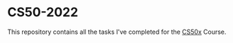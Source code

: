# CS50-2022
This repository contains all the tasks I've completed for the [CS50x](https://www.edx.org/course/introduction-computer-science-harvardx-cs50x) Course.


